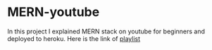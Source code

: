 # MERN-youtube
In this project I explained MERN stack on youtube for beginners and deployed to heroku. Here is the link of <a href="https://www.youtube.com/watch?v=SrT6T52e1q4&list=PLFOC4JQ2N0Ff_7Q0RqZKQ1xP96Vmy0oK9" > playlist </a>
